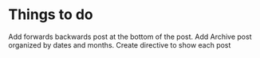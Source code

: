 <h1>Things to do</h1>
Add forwards backwards post at the bottom of the post.
Add Archive post organized by dates and months.
Create directive to show each post
